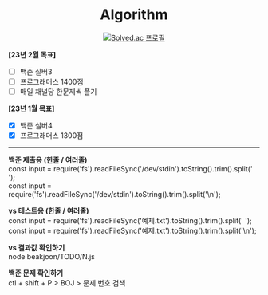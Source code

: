 <div align="center">

# Algorithm

[![Solved.ac 프로필](http://mazassumnida.wtf/api/v2/generate_badge?boj=OneMoreBottlee)](https://www.acmicpc.net/user/onemorebottlee)  
</div>

**[23년 2월 목표]**
- [ ] 백준 실버3
- [ ] 프로그래머스 1400점
- [ ] 매일 채널당 한문제씩 풀기

**[23년 1월 목표]**
- [x] 백준 실버4  
- [x] 프로그래머스 1300점  

------

**백준 제출용 (한줄 / 여러줄)**  
const input = require('fs').readFileSync('/dev/stdin').toString().trim().split(' ');  
const input = require('fs').readFileSync('/dev/stdin').toString().trim().split('\n');  

**vs 테스트용 (한줄 / 여러줄)**  
const input = require('fs').readFileSync('예제.txt').toString().trim().split(' ');  
const input = require('fs').readFileSync('예제.txt').toString().trim().split('\n');  

**vs 결과값 확인하기**  
node beakjoon/TODO/N.js  

**백준 문제 확인하기**  
ctl + shift + P > BOJ > 문제 번호 검색  
